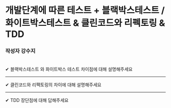 # 개발단계에 따른 테스트 +  블랙박스테스트 / 화이트박스테스트 & 클린코드와 리펙토링 & TDD

### **작성자 강수지** <br><br>

✔ 블랙박스테스트 와 화이트박스 테스트 차이점에 대해 설명해주세요


---

✔ 클린코드와 리팩토링의 차이에 대해 설명해주세요

---

✔  TDD 장단점에 대해 답해주세요